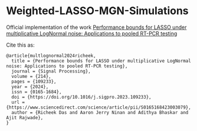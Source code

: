 # Weighted-LASSO-MGN-Simulations

Official implementation of the work [Performance bounds for LASSO under multiplicative LogNormal noise: Applications to pooled RT-PCR testing](https://doi.org/10.1016/j.sigpro.2023.109233)

Cite this as:
```
@article{multlognormal2024richeek,
  title = {Performance bounds for LASSO under multiplicative LogNormal noise: Applications to pooled RT-PCR testing},
  journal = {Signal Processing},
  volume = {214},
  pages = {109233},
  year = {2024},
  issn = {0165-1684},
  doi = {https://doi.org/10.1016/j.sigpro.2023.109233},
  url = {https://www.sciencedirect.com/science/article/pii/S0165168423003079},
  author = {Richeek Das and Aaron Jerry Ninan and Adithya Bhaskar and Ajit Rajwade},
}
```
